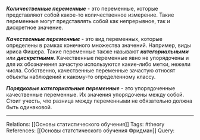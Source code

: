 ***Количественные переменные*** - это переменные, которые представляют собой какое-то количественное измерение. Такие переменные могут представлять собой как непрерывное, так и дискретное значение. 

***Качественные переменные*** - это вид переменных, которые определены в рамках конечного множества значений. Например, виды ириса Фишера. Такие переменные также называют ***категориальными*** или ***дискретными***. Качественные переменные явно не упорядочены и для их обозначения зачастую используются какие-либо метки, нежели числа. Собственно, качественные переменные зачастую относят объекты наблюдений к какому-то определенному классу. 

***Порядковые категориальные переменные*** - это упорядоченные качественные переменные. Их значения упорядочены между собой. Стоит учесть, что разница между переменными не обязательно должна быть одинаковой. 

___
Relations: [[Основы статистического обучения]] 
Tags: #theory 
References: [[Основы статстического обучения Фридман]] 
Query: 